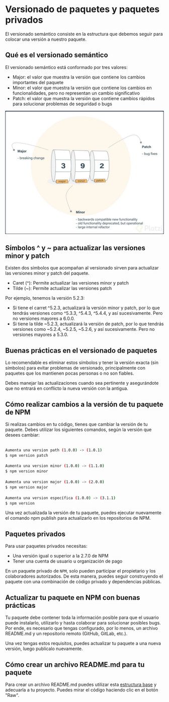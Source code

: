 # Versionado de paquetes y paquetes privados

El versionado semántico consiste en la estructura que debemos seguir para colocar una versión a nuestro paquete.

## Qué es el versionado semántico

El versionado semántico está conformado por tres valores:

* Major: el valor que muestra la versión que contiene los cambios importantes del paquete
* Minor: el valor que muestra la versión que contiene los cambios en funcionalidades, pero no representan un cambio significativo
* Patch: el valor que muestra la versión que contiene cambios rápidos para solucionar problemas de seguridad o bugs

![Versionado de paquetes en NPM](../archivos/versionado-de-paquetes-y-paquetes-privados.png)

## Símbolos ^ y ~ para actualizar las versiones minor y patch

Existen dos símbolos que acompañan al versionado sirven para actualizar las versiones minor y patch del paquete.

* Caret (^): Permite actualizar las versiones minor y patch
* Tilde (~): Permite actualizar las versiones patch

Por ejemplo, tenemos la versión 5.2.3:

* Si tiene el carret ^5.2.3, actualizará la versión minor y patch, por lo que tendrás versiones como ^5.3.3, ^5.4.3, ^5.4.4, y así sucesivamente. Pero no versiones mayores a 6.0.0.
* Si tiene la tilde ~5.2.3, actualizará la versión de patch, por lo que tendrás versiones como ~5.2.4, ~5.2.5, ~5.2.6, y así sucesivamente. Pero no versiones mayores a 5.3.0.

## Buenas prácticas en el versionado de paquetes

Lo recomendable es eliminar estos símbolos y tener la versión exacta (sin símbolos) para evitar problemas de versionado, principalmente con paquetes que los mantienen pocas personas o no son fiables.

Debes manejar las actualizaciones cuando sea pertinente y asegurándote que no entrará en conflicto la nueva versión con la antigua.

## Cómo realizar cambios a la versión de tu paquete de NPM

Si realizas cambios en tu código, tienes que cambiar la versión de tu paquete. Debes utilizar los siguientes comandos, según la versión que desees cambiar:

```bash

Aumenta una version path (1.0.0) -> (1.0.1)
$ npm version patch

Aumenta una version minor (1.0.0) -> (1.1.0)
$ npm version minor

Aumenta una version major (1.0.0) -> (2.0.0)
$ npm version major

Aumenta una version específica (1.0.0) -> (3.1.1)
$ npm version
```

Una vez actualizada la versión de tu paquete, puedes ejecutar nuevamente el comando npm publish para actualizarlo en los repositorios de NPM.

## Paquetes privados

Para usar paquetes privados necesitas:

* Una versión igual o superior a la 2.7.0 de NPM
* Tener una cuenta de usuario u organización de pago

En un paquete privado de `NPM`, solo pueden participar el propietario y los colaboradores autorizados. De esta manera, puedes seguir construyendo el paquete con una combinación de código privado y dependencias públicas.

## Actualizar tu paquete en NPM con buenas prácticas

Tu paquete debe contener toda la información posible para que el usuario puede instalarlo, utilizarlo y hasta colaborar para solucionar posibles bugs. Por ende, es necesario que tengas configurado, por lo menos, un archivo README.md y un repositorio remoto (GitHub, GitLab, etc.).

Una vez tengas estos requisitos, puedes actualizar tu paquete a una nueva versión, luego publícalo nuevamente.

## Cómo crear un archivo README.md para tu paquete

Para crear un archivo README.md puedes utilizar esta [estructura base](https://gist.github.com/gndx/1b2c8482049c6d3b521dffcf33337558) y adecuarla a tu proyecto. Puedes mirar el código haciendo clic en el botón "Raw".
